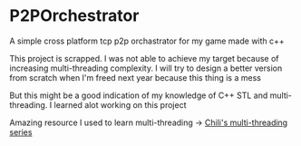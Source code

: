 # P2POrchestrator
A simple cross platform tcp p2p orchastrator for my game made with c++

This project is scrapped. I was not able to achieve my target because of increasing multi-threading complexity. I will try to design a better version from scratch when I'm freed next year because this thing is a mess 

But this might be a good indication of my knowledge of C++ STL and multi-threading. I learned alot working on this project

Amazing resource I used to learn multi-threading -> [Chili's multi-threading series](https://www.youtube.com/watch?v=f-1rZdMEzE8&list=PLqCJpWy5Fohe9b4gS5_HHyYcGNXVrtKUa "Chili's multi-threading series") 
